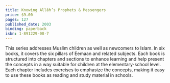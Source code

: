 ```yaml
---
title: Knowing Allāh’s Prophets & Messengers
price: $9.00
pages: 127
published_date: 2003
binding: paperback
isbn: 1-891229-08-7
---
```


This series addresses Muslim children as well as newcomers to Islam. In six books, it covers the six pillars of Eemaan and related subjects. Each book is structured into chapters and sections to enhance learning and help present the concepts in a way suitable for children at the elementary-school level. Each chapter includes exercises to emphasize the concepts, making it easy to use these books as reading and study material in schools.
